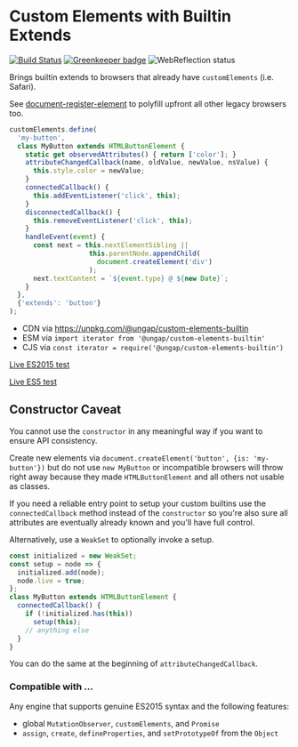 # Custom Elements with Builtin Extends

[![Build Status](https://travis-ci.com/ungap/custom-elements-builtin.svg?branch=master)](https://travis-ci.com/ungap/custom-elements-builtin) [![Greenkeeper badge](https://badges.greenkeeper.io/ungap/custom-elements-builtin.svg)](https://greenkeeper.io/) ![WebReflection status](https://offline.report/status/webreflection.svg)

Brings builtin extends to browsers that already have `customElements` (i.e. Safari).

See [document-register-element](https://github.com/WebReflection/document-register-element) to polyfill upfront all other legacy browsers too.

```js
customElements.define(
  'my-button',
  class MyButton extends HTMLButtonElement {
    static get observedAttributes() { return ['color']; }
    attributeChangedCallback(name, oldValue, newValue, nsValue) {
      this.style.color = newValue;
    }
    connectedCallback() {
      this.addEventListener('click', this);
    }
    disconnectedCallback() {
      this.removeEventListener('click', this);
    }
    handleEvent(event) {
      const next = this.nextElementSibling ||
                    this.parentNode.appendChild(
                      document.createElement('div')
                    );
      next.textContent = `${event.type} @ ${new Date}`;
    }
  },
  {'extends': 'button'}
);
```

  * CDN via https://unpkg.com/@ungap/custom-elements-builtin
  * ESM via `import iterator from '@ungap/custom-elements-builtin'`
  * CJS via `const iterator = require('@ungap/custom-elements-builtin')`

[Live ES2015 test](https://ungap.github.io/custom-elements-builtin/test/)

[Live ES5 test](https://ungap.github.io/custom-elements-builtin/test/es5/)

## Constructor Caveat

You cannot use the `constructor` in any meaningful way if you want to ensure API consistency.

Create new elements via `document.createElement('button', {is: 'my-button'})` but do not use `new MyButton` or incompatible browsers will throw right away because they made `HTMLButtonElement` and all others not usable as classes.

If you need a reliable entry point to setup your custom builtins use the `connectedCallback` method instead of the `constructor` so you're also sure all attributes are eventually already known and you'll have full control.

Alternatively, use a `WeakSet` to optionally invoke a setup.

```js
const initialized = new WeakSet;
const setup = node => {
  initialized.add(node);
  node.live = true;
};
class MyButton extends HTMLButtonElement {
  connectedCallback() {
    if (!initialized.has(this))
      setup(this);
    // anything else
  }
}
```

You can do the same at the beginning of `attributeChangedCallback`.

### Compatible with ...

Any engine that supports genuine ES2015 syntax and the following features:

  * global `MutationObserver`, `customElements`, and `Promise`
  * `assign`, `create`, `defineProperties`, and `setPrototypeOf` from the `Object`
